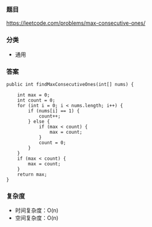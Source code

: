 ### 题目
https://leetcode.com/problems/max-consecutive-ones/

### 分类
* 通用

### 答案
```
public int findMaxConsecutiveOnes(int[] nums) {
    
    int max = 0;
    int count = 0;
    for (int i = 0; i < nums.length; i++) {
        if (nums[i] == 1) {
            count++;
        } else {
            if (max < count) {
                max = count;
            }
            count = 0;
        }
    }
    if (max < count) {
        max = count;
    }
    return max;
}
```

### 复杂度
* 时间复杂度：O(n)
* 空间复杂度：O(n)
